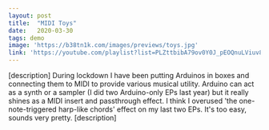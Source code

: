 ```yaml
---
layout: post
title:  "MIDI Toys"
date:   2020-03-30
tags: demo
image: 'https://b38tn1k.com/images/previews/toys.jpg'
link: 'https://youtube.com/playlist?list=PLZttbibA79ov0Y0J_pEOQnuLViuv8ho1e'
---
```


[description] During lockdown I have been putting Arduinos in boxes and connecting them to MIDI to provide various musical utility. Arduino can act as a synth or a sampler (I did two Arduino-only EPs last year) but it really shines as a MIDI insert and passthrough effect. I think I overused 'the one-note-triggered harp-like chords' effect on my last two EPs. It's too easy, sounds very pretty.
[description]
